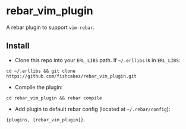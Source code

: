 rebar_vim_plugin
================
A rebar plugin to support `vim-rebar`.

Install
-------
- Clone this repo into your `ERL_LIBS` path. If `~/.erllibs` is in `ERL_LIBS`:

```
cd ~/.erllibs && git clone https://github.com/fishcakez/rebar_vim_plugin.git
```

- Compile the plugin:

```
cd rebar_vim_plugin && rebar compile
```

- Add plugin to default rebar config (located at `~/.rebar/config`):

```
{plugins, [rebar_vim_plugin]}.
```
